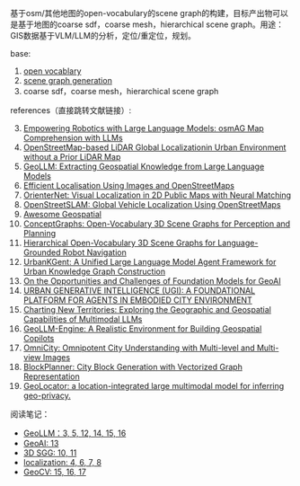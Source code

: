 基于osm/其他地图的open-vocabulary的scene graph的构建，目标产出物可以是基于地图的coarse sdf，coarse mesh，hierarchical scene graph。用途：GIS数据基于VLM/LLM的分析，定位/重定位，规划。

base:
1. [open vocablary](./01.md)
2. [scene graph generation](./02.md)
3. coarse sdf，coarse mesh，hierarchical scene graph

references（直接跳转文献链接）:

3. [Empowering Robotics with Large Language Models: osmAG Map Comprehension with LLMs](https://arxiv.org/html/2403.08228v1)
4. [OpenStreetMap-based LiDAR Global Localizationin Urban Environment without a Prior LiDAR Map](https://arxiv.org/pdf/2202.07516)
5. [GeoLLM: Extracting Geospatial Knowledge from Large Language Models](https://openreview.net/forum?id=TqL2xBwXP3)
6. [Efficient Localisation Using Images and OpenStreetMaps](http://www.ipb.uni-bonn.de/pdfs/zhou2021iros.pdf)
7. [OrienterNet: Visual Localization in 2D Public Maps with Neural Matching](https://openaccess.thecvf.com/content/CVPR2023/supplemental/Sarlin_OrienterNet_Visual_Localization_CVPR_2023_supplemental.pdf)
8. [OpenStreetSLAM: Global Vehicle Localization Using OpenStreetMaps](https://www.vision.rwth-aachen.de/media/papers/florosicra13.pdf)
9.  [Awesome Geospatial](https://github.com/sacridini/Awesome-Geospatial?tab=readme-ov-file#python)
10. [ConceptGraphs: Open-Vocabulary 3D Scene Graphs for Perception and Planning](https://concept-graphs.github.io/)
11. [Hierarchical Open-Vocabulary 3D Scene Graphs for Language-Grounded Robot Navigation](https://hovsg.github.io/)
12. [UrbanKGent: A Unified Large Language Model Agent Framework for Urban Knowledge Graph Construction](https://arxiv.org/pdf/2402.06861)
13. [On the Opportunities and Challenges of Foundation Models for GeoAI](https://dl.acm.org/doi/pdf/10.1145/3653070)
14. [URBAN GENERATIVE INTELLIGENCE (UGI): A FOUNDATIONAL PLATFORM FOR AGENTS IN EMBODIED CITY ENVIRONMENT](https://arxiv.org/pdf/2312.11813)
15. [Charting New Territories: Exploring the Geographic and Geospatial Capabilities of Multimodal LLMs](https://arxiv.org/pdf/2311.14656)
16. [GeoLLM-Engine: A Realistic Environment for Building Geospatial Copilots](https://arxiv.org/pdf/2404.15500)
17. [OmniCity: Omnipotent City Understanding with Multi-level and Multi-view Images](https://liweijia.github.io/assets/pdf/CVPR2023_OmniCity_camera_ready.pdf)
18. [BlockPlanner: City Block Generation with Vectorized Graph Representation](https://openaccess.thecvf.com/content/ICCV2021/papers/Xu_BlockPlanner_City_Block_Generation_With_Vectorized_Graph_Representation_ICCV_2021_paper.pdf)
19. [GeoLocator: a location-integrated large multimodal model for inferring geo-privacy.](https://arxiv.org/pdf/2311.13018)

阅读笔记：

+ [GeoLLM：3, 5, 12, 14, 15, 16](./03.md)
+ [GeoAI: 13](./04.md)
+ [3D SGG: 10, 11](./05.md)
+ [localization: 4, 6, 7, 8](./06.md)
+ [GeoCV: 15, 16, 17](./07.md)
